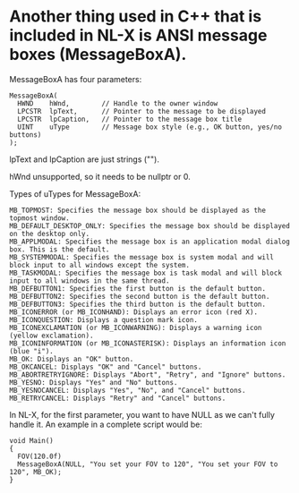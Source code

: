 # Another thing used in C++ that is included in NL-X is ANSI message boxes (MessageBoxA).


MessageBoxA has four parameters:
```
MessageBoxA(
  HWND    hWnd,        // Handle to the owner window
  LPCSTR  lpText,      // Pointer to the message to be displayed
  LPCSTR  lpCaption,   // Pointer to the message box title
  UINT    uType        // Message box style (e.g., OK button, yes/no buttons)
);
```
lpText and lpCaption are just strings ("").

hWnd unsupported, so it needs to be nullptr or 0.

Types of uTypes for MessageBoxA:
```
MB_TOPMOST: Specifies the message box should be displayed as the topmost window.
MB_DEFAULT_DESKTOP_ONLY: Specifies the message box should be displayed on the desktop only.
MB_APPLMODAL: Specifies the message box is an application modal dialog box. This is the default.
MB_SYSTEMMODAL: Specifies the message box is system modal and will block input to all windows except the system.
MB_TASKMODAL: Specifies the message box is task modal and will block input to all windows in the same thread.
MB_DEFBUTTON1: Specifies the first button is the default button.
MB_DEFBUTTON2: Specifies the second button is the default button.
MB_DEFBUTTON3: Specifies the third button is the default button.
MB_ICONERROR (or MB_ICONHAND): Displays an error icon (red X).
MB_ICONQUESTION: Displays a question mark icon.
MB_ICONEXCLAMATION (or MB_ICONWARNING): Displays a warning icon (yellow exclamation).
MB_ICONINFORMATION (or MB_ICONASTERISK): Displays an information icon (blue "i").
MB_OK: Displays an "OK" button.
MB_OKCANCEL: Displays "OK" and "Cancel" buttons.
MB_ABORTRETRYIGNORE: Displays "Abort", "Retry", and "Ignore" buttons.
MB_YESNO: Displays "Yes" and "No" buttons.
MB_YESNOCANCEL: Displays "Yes", "No", and "Cancel" buttons.
MB_RETRYCANCEL: Displays "Retry" and "Cancel" buttons.
```
In NL-X, for the first parameter, you want to have NULL as we can't fully handle it.
An example in a complete script would be:
```
void Main()
{
  FOV(120.0f)
  MessageBoxA(NULL, "You set your FOV to 120", "You set your FOV to 120", MB_OK);
}
```
